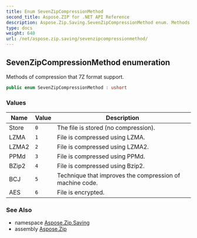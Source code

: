 ```yaml
---
title: Enum SevenZipCompressionMethod
second_title: Aspose.ZIP for .NET API Reference
description: Aspose.Zip.Saving.SevenZipCompressionMethod enum. Methods of compression that 7Z format support
type: docs
weight: 640
url: /net/aspose.zip.saving/sevenzipcompressionmethod/
---
```

## SevenZipCompressionMethod enumeration

Methods of compression that 7Z format support.

```csharp
public enum SevenZipCompressionMethod : ushort
```

### Values

| Name | Value | Description |
| --- | --- | --- |
| Store | `0` | The file is stored (no compression). |
| LZMA | `1` | File is compressed using LZMA. |
| LZMA2 | `2` | File is compressed using LZMA2. |
| PPMd | `3` | File is compressed using PPMd. |
| BZip2 | `4` | File is compressed using Bzip2. |
| BCJ | `5` | Technique that improves the compression of machine code. |
| AES | `6` | File is encrypted. |

### See Also

* namespace [Aspose.Zip.Saving](../../aspose.zip.saving/)
* assembly [Aspose.Zip](../../)


